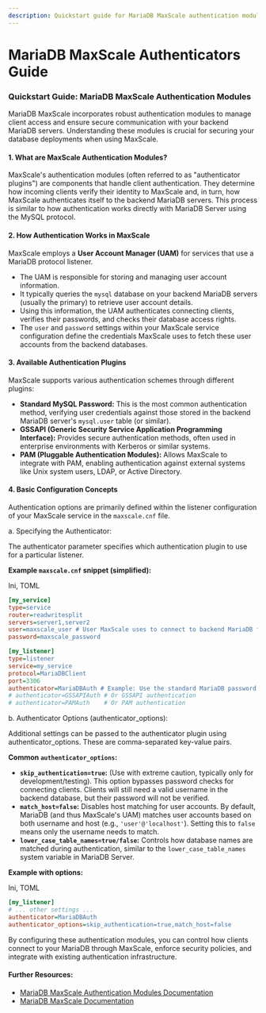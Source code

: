 ```yaml
---
description: Quickstart guide for MariaDB MaxScale authentication modules
---
```


# MariaDB MaxScale Authenticators Guide

### Quickstart Guide: MariaDB MaxScale Authentication Modules

MariaDB MaxScale incorporates robust authentication modules to manage client access and ensure secure communication with your backend MariaDB servers. Understanding these modules is crucial for securing your database deployments when using MaxScale.

#### 1. What are MaxScale Authentication Modules?

MaxScale's authentication modules (often referred to as "authenticator plugins") are components that handle client authentication. They determine how incoming clients verify their identity to MaxScale and, in turn, how MaxScale authenticates itself to the backend MariaDB servers. This process is similar to how authentication works directly with MariaDB Server using the MySQL protocol.

#### 2. How Authentication Works in MaxScale

MaxScale employs a **User Account Manager (UAM)** for services that use a MariaDB protocol listener.

* The UAM is responsible for storing and managing user account information.
* It typically queries the `mysql` database on your backend MariaDB servers (usually the primary) to retrieve user account details.
* Using this information, the UAM authenticates connecting clients, verifies their passwords, and checks their database access rights.
* The `user` and `password` settings within your MaxScale service configuration define the credentials MaxScale uses to fetch these user accounts from the backend databases.

#### 3. Available Authentication Plugins

MaxScale supports various authentication schemes through different plugins:

* **Standard MySQL Password:** This is the most common authentication method, verifying user credentials against those stored in the backend MariaDB server's `mysql.user` table (or similar).
* **GSSAPI (Generic Security Service Application Programming Interface):** Provides secure authentication methods, often used in enterprise environments with Kerberos or similar systems.
* **PAM (Pluggable Authentication Modules):** Allows MaxScale to integrate with PAM, enabling authentication against external systems like Unix system users, LDAP, or Active Directory.

#### 4. Basic Configuration Concepts

Authentication options are primarily defined within the listener configuration of your MaxScale service in the `maxscale.cnf` file.

a. Specifying the Authenticator:

The authenticator parameter specifies which authentication plugin to use for a particular listener.

**Example `maxscale.cnf` snippet (simplified):**

Ini, TOML

```ini
[my_service]
type=service
router=readwritesplit
servers=server1,server2
user=maxscale_user # User MaxScale uses to connect to backend MariaDB for UAM
password=maxscale_password

[my_listener]
type=listener
service=my_service
protocol=MariaDBClient
port=3306
authenticator=MariaDBAuth # Example: Use the standard MariaDB password authentication
# authenticator=GSSAPIAuth # Or GSSAPI authentication
# authenticator=PAMAuth    # Or PAM authentication
```

b. Authenticator Options (authenticator\_options):

Additional settings can be passed to the authenticator plugin using authenticator\_options. These are comma-separated key-value pairs.

**Common `authenticator_options`:**

* **`skip_authentication=true`:** (Use with extreme caution, typically only for development/testing). This option bypasses password checks for connecting clients. Clients will still need a valid username in the backend database, but their password will not be verified.
* **`match_host=false`:** Disables host matching for user accounts. By default, MariaDB (and thus MaxScale's UAM) matches user accounts based on both username and host (e.g., `'user'@'localhost'`). Setting this to `false` means only the username needs to match.
* **`lower_case_table_names=true/false`:** Controls how database names are matched during authentication, similar to the `lower_case_table_names` system variable in MariaDB Server.

**Example with options:**

Ini, TOML

```ini
[my_listener]
# ... other settings ...
authenticator=MariaDBAuth
authenticator_options=skip_authentication=true,match_host=false
```

By configuring these authentication modules, you can control how clients connect to your MariaDB through MaxScale, enforce security policies, and integrate with existing authentication infrastructure.

#### Further Resources:

* [MariaDB MaxScale Authentication Modules Documentation](../maxscale-security/authentication-modules.md)
* [MariaDB MaxScale Documentation](../maxscale-use-cases/maxscale-overview.md)
